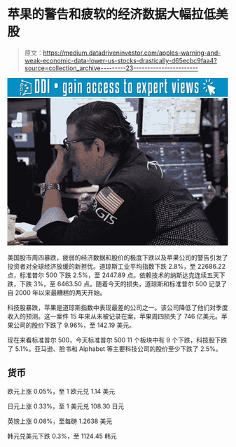 # 苹果的警告和疲软的经济数据大幅拉低美股

> 原文：<https://medium.datadriveninvestor.com/apples-warning-and-weak-economic-data-lower-us-stocks-drastically-d65ecbc9faa4?source=collection_archive---------23----------------------->

[![](img/0d71e7e7df5444e28c76ef506f2d2de9.png)](http://www.track.datadriveninvestor.com/1B9E)![](img/3ab6be61de47f1218c6aeb7cace944a6.png)

美国股市周四暴跌，疲弱的经济数据和股价的极度下跌以及苹果公司的警告引发了投资者对全球经济放缓的新担忧。道琼斯工业平均指数下跌 2.8%，至 22686.22 点，标准普尔 500 下跌 2.5%，至 2447.89 点。依赖技术的纳斯达克连续五天下跌，下跌 3%，至 6463.50 点。随着今天的损失，道琼斯和标准普尔 500 记录了自 2000 年以来最糟糕的两天开始。

科技股暴跌，苹果是道琼斯指数中表现最差的公司之一。该公司降低了他们对季度收入的预测。这一案件 15 年来从未被记录在案，苹果周四损失了 746 亿美元。苹果公司的股价下跌了 9.96%，至 142.19 美元。

现在来看标准普尔 500，今天标准普尔 500 11 个板块中有 9 个下跌，科技股下跌了 5.1%。亚马逊、脸书和 Alphabet 等主要科技公司的股价至少下跌了 2.5%。

## 货币

欧元上涨 0.05%，至 1 欧元兑 1.14 美元

日元上涨 0.33%，至 1 美元兑 108.30 日元

英镑上涨 0.08%，至每磅 1.2638 美元

韩元兑美元下跌 0.3%，至 1124.45 韩元